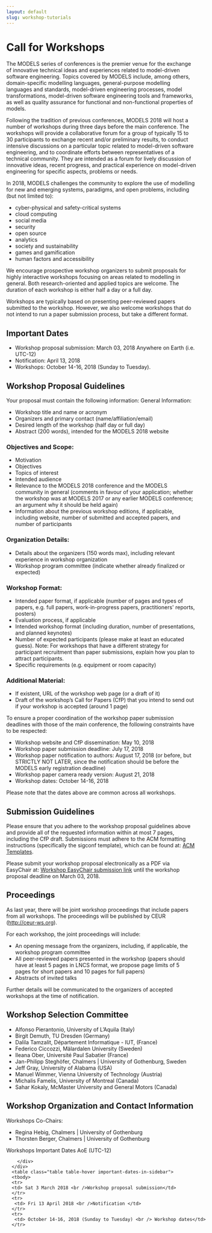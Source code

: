 ```yaml
---
layout: default
slug: workshop-tutorials 
---
```

<div class="row">
 <div class="col-md-8" markdown="1">

# Call for Workshops
The MODELS series of conferences is the premier venue for the exchange of innovative technical ideas and experiences related to model-driven software engineering. Topics covered by MODELS include, among others, domain-specific modelling languages, general-purpose modelling languages and standards, model-driven engineering processes, model transformations, model-driven software engineering tools and frameworks, as well as quality assurance for functional and non-functional properties of models.

Following the tradition of previous conferences, MODELS 2018 will host a number of workshops during three days before the main conference. The workshops will provide a collaborative forum for a group of typically 15 to 30 participants to exchange recent and/or preliminary results, to conduct intensive discussions on a particular topic related to model-driven software engineering, and to coordinate efforts between representatives of a technical community. They are intended as a forum for lively discussion of innovative ideas, recent progress, and practical experience on model-driven engineering for specific aspects, problems or needs.

In 2018, MODELS challenges the community to explore the use of modelling for new and emerging systems, paradigms, and open problems, including (but not limited to):
*	cyber-physical and safety-critical systems
*	cloud computing
*	social media
*	security
*	open source
*	analytics
*	society and sustainability
*	games and gamification
*	human factors and accessibility

We encourage prospective workshop organizers to submit proposals for highly interactive workshops focusing on areas related to modelling in general. Both research-oriented and applied topics are welcome. The duration of each workshop is either half a day or a full day.

Workshops are typically based on presenting peer-reviewed papers submitted to the workshop. However, we also welcome workshops that do not intend to run a paper submission process, but take a different format.

## Important Dates
*	Workshop proposal submission: March 03, 2018 Anywhere on Earth (i.e. UTC-12)
*	Notification: April 13, 2018
*	Workshops: October 14-16, 2018 (Sunday to Tuesday).

## Workshop Proposal Guidelines
Your proposal must contain the following information:
General Information:
*	Workshop title and name or acronym
*	Organizers and primary contact (name/affiliation/email)
*	Desired length of the workshop (half day or full day)
*	Abstract (200 words), intended for the MODELS 2018 website
### Objectives and Scope:
*	Motivation
*	Objectives
*	Topics of interest
*	Intended audience
*	Relevance to the MODELS 2018 conference and the MODELS community in general (comments in favour of your application; whether the workshop was at MODELS 2017 or any earlier MODELS conference; an argument why it should be held again)
*	Information about the previous workshop editions, if applicable, including website, number of submitted and accepted papers, and number of participants
### Organization Details:
*	Details about the organizers (150 words max), including relevant experience in workshop organization
*	Workshop program committee (indicate whether already finalized or expected)
### Workshop Format:
*	Intended paper format, if applicable (number of pages and types of papers, e.g. full papers, work-in-progress papers, practitioners' reports, posters)
*	Evaluation process, if applicable
*	Intended workshop format (including duration, number of presentations, and planned keynotes)
*	Number of expected participants (please make at least an educated guess). Note: For workshops that have a different strategy for participant recruitment than paper submissions, explain how you plan to attract participants.
*	Specific requirements (e.g. equipment or room capacity)
### Additional Material:
*	If existent, URL of the workshop web page (or a draft of it)
*	Draft of the workshop’s Call for Papers (CfP) that you intend to send out if your workshop is accepted (around 1 page)

To ensure a proper coordination of the workshop paper submission deadlines with those of the main conference, the following constraints have to be respected:
*	Workshop website and CfP dissemination: May 10, 2018
*	Workshop paper submission deadline: July 17, 2018
*	Workshop paper notification to authors: August 17, 2018 (or before, but STRICTLY NOT LATER, since the notification should be before the MODELS early registration deadline)
*	Workshop paper camera ready version: August 21, 2018
*	Workshop dates: October 14-16, 2018

Please note that the dates above are common across all workshops.

## Submission Guidelines
Please ensure that you adhere to the workshop proposal guidelines above and  provide all of the requested information within at most 7 pages, including the CfP draft. Submissions must adhere to the ACM formatting instructions (specifically the sigconf template), which can be found at: 
[ACM Templates](https://www.acm.org/publications/proceedings-template).

Please submit your workshop proposal electronically as a PDF via EasyChair at: [Workshop EasyChair submission link](https://easychair.org/conferences/?conf=models2018)
until the workshop proposal deadline on March 03, 2018.

## Proceedings
As last year, there will be joint workshop proceedings that include papers from all workshops. The proceedings will be published by CEUR (http://ceur-ws.org).

For each workshop, the joint proceedings will include:
*	An opening message from the organizers, including, if applicable, the workshop program committee
*	All peer-reviewed papers presented in the workshop (papers should have at least 5 pages in LNCS format, we propose page limits of 5 pages for short papers and 10 pages for full papers)
*	Abstracts of invited talks

Further details will be communicated to the organizers of accepted workshops at the time of notification.

## Workshop Selection Committee

* Alfonso Pierantonio, University of L’Aquila (Italy)
* Birgit Demuth, TU Dresden (Germany)
* Dalila Tamzalit, Département Informatique - IUT, (France)
* Federico Ciccozzi, Mälardalen University (Sweden)
* Ileana Ober, Université Paul Sabatier (France)
* Jan-Philipp Steghöfer, Chalmers | University of Gothenburg,  Sweden
* Jeff Gray, University of Alabama (USA)
* Manuel Wimmer, Vienna University of Technology (Austria)
* Michalis Famelis, University of Montreal (Canada)
* Sahar Kokaly, McMaster University and General Motors (Canada)

## Workshop Organization and Contact Information
Workshops Co-Chairs:

* Regina Hebig, Chalmers | University of Gothenburg
* Thorsten Berger, Chalmers | University of Gothenburg


</div>
<div id="dates" class="col-md-4">
    <div class="panel panel-primary" style="position: fixed;">
      <div class="panel-heading">
        <div class="panel-title">
             Workshops Important Dates <span class="pull-right"> 
                                <span class="glyphicon glyphicon-globe"></span>
                                <span class="glyphicon glyphicon-time"></span>
                                AoE (UTC-12)
                              </span> <br />
	      
        </div>
      </div>
      <table class="table table-hover important-dates-in-sidebar">
      <tbody>
      <tr>
      <td> Sat 3 March 2018 <br />Workshop proposal submission</td>
      </tr>
      <tr>
       <td> Fri 13 April 2018 <br />Notification </td>
      </tr>
      <tr>
       <td> October 14-16, 2018 (Sunday to Tuesday) <br /> Workshop dates</td>
      </tr>      
   </tbody>
   </table>  
  </div>
 </div>
</div>


